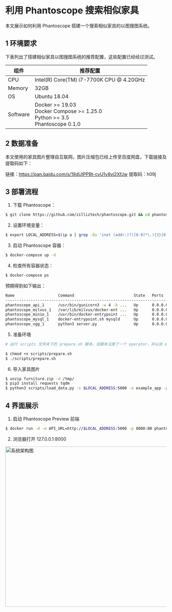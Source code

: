 # 利用 Phantoscope 搜索相似家具

本文展示如何利用 Phantoscope 搭建一个搜索相似家具的以图搜图系统。

## 1 环境要求

下表列出了搭建相似家具以图搜图系统的推荐配置，这些配置已经经过测试。

| 组件     | 推荐配置                                                     |
| -------- | ------------------------------------------------------------ |
| CPU      | Intel(R) Core(TM) i7-7700K CPU @ 4.20GHz                     |
| Memory   | 32GB                                                         |
| OS       | Ubuntu 18.04                                                 |
| Software | Docker >= 19.03<br />Docker Compose >= 1.25.0<br />Python >= 3.5<br />Phantoscope 0.1.0 |

## 2 数据准备

本文使用的家具图片整理自互联网，图片压缩包已经上传至百度网盘，下载链接及提取码如下：

链接：https://pan.baidu.com/s/19dUIPPBt-cvU1v8vj2XfJw   提取码：h09j

## 3 部署流程

1. 下载 Phantoscope：

```bash
$ git clone https://github.com/zilliztech/phantoscope.git && cd phantoscope
```

2. 设置环境变量：

```bash
$ export LOCAL_ADDRESS=$(ip a | grep -Eo 'inet (addr:)?([0-9]*\.){3}[0-9]*' | grep -Eo '([0-9]*\.){3}[0-9]*' | grep -v '127.0.0.1'| head -n 1)
```

3. 启动 Phantoscope 容器：

```bash
$ docker-compose up -d
```

4. 检查所有容器状态：

```bash
$ docker-compose ps
```

预期得到如下输出：

```bash
Name                   Command                          State   Ports
----------------------------------------------------------------------------------------------------------------
phantoscope_api_1      /usr/bin/gunicorn3 -w 4 -b ...   Up      0.0.0.0:5000->5000/tcp
phantoscope_milvus_1   /var/lib/milvus/docker-ent ...   Up      0.0.0.0:19530->19530/tcp, 0.0.0.0:8080->8080/tcp
phantoscope_minio_1    /usr/bin/docker-entrypoint ...   Up      0.0.0.0:9000->9000/tcp
phantoscope_mysql_1    docker-entrypoint.sh mysqld      Up      0.0.0.0:3306->3306/tcp
phantoscope_vgg_1      python3 server.py                Up      0.0.0.0:50001->50001/tcp
```

5. 准备环境
 ```bash
# 运行 scripts 文件夹下的 prepare.sh 脚本。该脚本注册了一个 operator，并以该 operator 创建一个 pipeline，并根据该 pipeline 创建了一个名为 example_app 的 application.
   
$ chmod +x scripts/prepare.sh
$ ./scripts/prepare.sh
 ```

6. 导入家具图片

 ```bash
$ unzip furniture.zip -d /tmp/
$ pip3 install requests tqdm
$ python3 scripts/load_data.py -s $LOCAL_ADDRESS:5000 -a example_app -p example_pipeline -d /tmp/furniture
 ```

## 4 界面展示

1. 启动 Phantoscope Preview 前端

```bash
$ docker run -d -e API_URL=http://$LOCAL_ADDRESS:5000 -p 8000:80 phantoscope/preview:latest
```

2. 浏览器打开 127.0.0.1:8000

<img src="jiaju_web.gif" width = "800" height = "500" alt="系统架构图" align=center />

